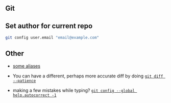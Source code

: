 ## Git

## Set author for current repo

```sh
git config user.email "email@example.com"
```

## Other

- [some aliases](https://github.com/Bash-it/bash-it/blob/master/aliases/available/git.aliases.bash)

- You can have a different, perhaps more accurate diff by doing [`git diff --patience`](https://stackoverflow.com/a/36551123/1446845)

- making a few mistakes while typing? [`git config --global help.autocorrect -1`](https://twitter.com/kuizinas/status/1155862466489999362)
